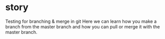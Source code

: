 # story
Testing for branching &amp; merge in git
Here we can learn how you make a branch from the master branch and how you can pull or merge it with the master branch.
